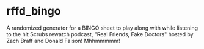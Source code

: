 # rffd_bingo
A randomized generator for a BINGO sheet to play along with while listening to the hit Scrubs rewatch podcast, "Real Friends, Fake Doctors" hosted by Zach Braff and Donald Faison! Mhhmmmmm!
